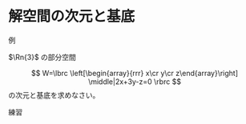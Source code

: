# 解空間の次元と基底

<div class="ex">
<span class="ex-circle1">例</span>
<p>

$\Rn{3}$ の部分空間

$$
W=\lbrc  \left[\begin{array}{rrr} x\cr y\cr z\end{array}\right] \middle|2x+3y-z=0  \rbrc
$$
の次元と基底を求めなさい。

</p>
</div>

<div class="prob">
<span class="prob-label">練習</span>
<p>

</p>
</div>